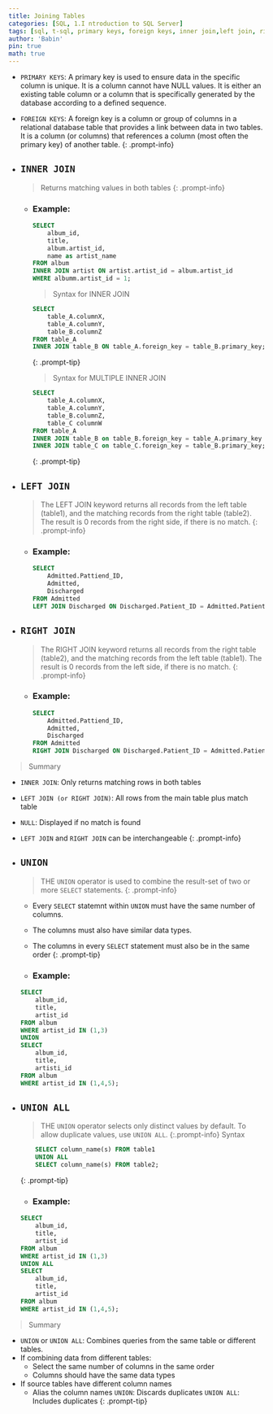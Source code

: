 ```yaml
---
title: Joining Tables
categories: [SQL, 1.I ntroduction to SQL Server]
tags: [sql, t-sql, primary keys, foreign keys, inner join,left join, right join, union,union all]     # TAG names should always be lowercase
author: 'Babin'
pin: true
math: true
---
```


>
- `PRIMARY KEYS`: A primary key is used to ensure data in the specific column is unique. It is a column cannot have NULL values. It is either an existing table column or a column that is specifically generated by the database according to a defined sequence.
- `FOREIGN KEYS`: A foreign key is a column or group of columns in a relational database table that provides a link between data in two tables. It is a column (or columns) that references a column (most often the primary key) of another table.
{: .prompt-info}



- ## `INNER JOIN`
    > Returns matching values in both tables 
    {: .prompt-info}
    - ### Example:
        ```sql
        SELECT 
            album_id, 
            title, 
            album.artist_id, 
            name as artist_name
        FROM album
        INNER JOIN artist ON artist.artist_id = album.artist_id
        WHERE albumm.artist_id = 1;
        ```

        > Syntax for INNER JOIN
        ```sql
        SELECT 
            table_A.columnX,
            table_A.columnY,
            table_B.columnZ
        FROM table_A
        INNER JOIN table_B ON table_A.foreign_key = table_B.primary_key;
        ```
        {: .prompt-tip}

        >Syntax for MULTIPLE INNER JOIN
        ```sql
        SELECT 
            table_A.columnX,
            table_A.columnY,
            table_B.columnZ,
            table_C columnW
        FROM table_A
        INNER JOIN table_B on table_B.foreign_key = table_A.primary_key
        INNER JOIN table_C on table_C.foreign_key = table_B.primary_key;
        ```
        {: .prompt-tip}


- ## `LEFT JOIN`
    > The LEFT JOIN keyword returns all records from the left table (table1), and the matching records from the right table (table2). The result is 0 records from the right side, if there is no match.
    {: .prompt-info}
    - ### Example:
        ```sql
        SELECT 
            Admitted.Pattiend_ID,
            Admitted,
            Discharged
        FROM Admitted
        LEFT JOIN Discharged ON Discharged.Patient_ID = Admitted.Patient_ID;
        ```


- ## `RIGHT JOIN`
    > The RIGHT JOIN keyword returns all records from the right table (table2), and the matching records from the left table (table1). The result is 0 records from the left side, if there is no match.
    {: .prompt-info}
    - ### Example:
        ```sql
        SELECT 
            Admitted.Pattiend_ID,
            Admitted,
            Discharged
        FROM Admitted
        RIGHT JOIN Discharged ON Discharged.Patient_ID = Admitted.Patient_ID;
        ```

> Summary
- `INNER JOIN`: Only returns matching rows in both tables
- `LEFT JOIN (or RIGHT JOIN)`: All rows from the main table plus match table
- `NULL`: Displayed if no match is found
- `LEFT JOIN` and `RIGHT JOIN` can be interchangeable
{: .prompt-info}

- ## `UNION`
    > THE `UNION` operator is used to combine the result-set of two or more `SELECT` statements.
    {: .prompt-info}

    > 
    - Every `SELECT` statemnt within `UNION` must have the same number of columns.
    - The columns must also have similar data types.
    - The columns in every `SELECT` statement must also be in the same order
    {: .prompt-tip}

    - ### Example: 
    ```sql
    SELECT
        album_id,
        title,
        artist_id
    FROM album
    WHERE artist_id IN (1,3)
    UNION
    SELECT
        album_id,
        title,
        artisti_id
    FROM album
    WHERE artist_id IN (1,4,5);
    ```

- ## `UNION ALL`
    > THE `UNION` operator selects only distinct values by default. To allow duplicate values, use `UNION ALL`.
    {:.prompt-info}
    > Syntax
    ```sql
        SELECT column_name(s) FROM table1
        UNION ALL
        SELECT column_name(s) FROM table2;
    ```
    {: .prompt-tip}

    - ### Example:
    ```sql
    SELECT 
        album_id,
        title,
        artist_id
    FROM album
    WHERE artist_id IN (1,3)
    UNION ALL
    SELECT 
        album_id,
        title,
        artist_id
    FROM album
    WHERE artist_id IN (1,4,5);
    ```

> Summary
- `UNION` or  `UNION ALL`: Combines queries  from the same table or different tables. 
- If combining data from different tables:
    - Select the same number of columns in the same order
    - Columns should have the same data types
- If source tables have different column names
    - Alias the column names
    `UNION`: Discards duplicates
    `UNION ALL`: Includes duplicates
{: .prompt-tip}
